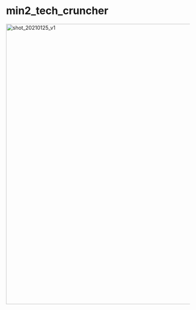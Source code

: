 # min2_tech_cruncher

<img width="767" alt="shot_20210125_v1" src="https://user-images.githubusercontent.com/62828568/105702034-847ffc00-5f4e-11eb-9bb4-c678c3f589d0.png">
